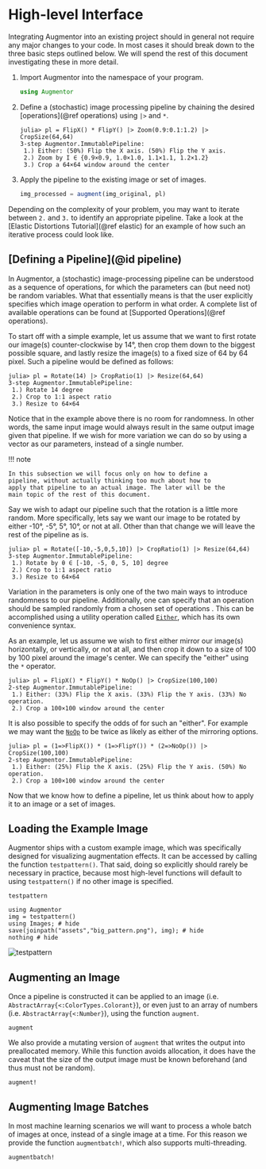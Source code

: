 # High-level Interface

Integrating Augmentor into an existing project should in general
not require any major changes to your code. In most cases it
should break down to the three basic steps outlined below. We
will spend the rest of this document investigating these in more
detail.

1. Import Augmentor into the namespace of your program.

   ```julia
   using Augmentor
   ```

2. Define a (stochastic) image processing pipeline by chaining
   the desired [operations](@ref operations) using `|>` and `*`.

   ```julia-repl
   julia> pl = FlipX() * FlipY() |> Zoom(0.9:0.1:1.2) |> CropSize(64,64)
   3-step Augmentor.ImmutablePipeline:
    1.) Either: (50%) Flip the X axis. (50%) Flip the Y axis.
    2.) Zoom by I ∈ {0.9×0.9, 1.0×1.0, 1.1×1.1, 1.2×1.2}
    3.) Crop a 64×64 window around the center
   ```

3. Apply the pipeline to the existing image or set of images.

   ```julia
   img_processed = augment(img_original, pl)
   ```

Depending on the complexity of your problem, you may want to
iterate between `2.` and `3.` to identify an appropriate
pipeline.
Take a look at the [Elastic Distortions Tutorial](@ref elastic)
for an example of how such an iterative process could look like.

## [Defining a Pipeline](@id pipeline)

In Augmentor, a (stochastic) image-processing pipeline can be
understood as a sequence of operations, for which the parameters
can (but need not) be random variables. What that essentially
means is that the user explicitly specifies which image operation
to perform in what order. A complete list of available operations
can be found at [Supported Operations](@ref operations).

To start off with a simple example, let us assume that we want to
first rotate our image(s) counter-clockwise by 14°, then crop
them down to the biggest possible square, and lastly resize the
image(s) to a fixed size of 64 by 64 pixel. Such a pipeline would
be defined as follows:

```julia-repl
julia> pl = Rotate(14) |> CropRatio(1) |> Resize(64,64)
3-step Augmentor.ImmutablePipeline:
 1.) Rotate 14 degree
 2.) Crop to 1:1 aspect ratio
 3.) Resize to 64×64
```

Notice that in the example above there is no room for randomness.
In other words, the same input image would always result in the
same output image given that pipeline. If we wish for more
variation we can do so by using a vector as our parameters,
instead of a single number.

!!! note

    In this subsection we will focus only on how to define a
    pipeline, without actually thinking too much about how to
    apply that pipeline to an actual image. The later will be the
    main topic of the rest of this document.

Say we wish to adapt our pipeline such that the rotation is a
little more random. More specifically, lets say we want our image
to be rotated by either -10°, -5°, 5°, 10°, or not at all. Other
than that change we will leave the rest of the pipeline as is.

```julia-repl
julia> pl = Rotate([-10,-5,0,5,10]) |> CropRatio(1) |> Resize(64,64)
3-step Augmentor.ImmutablePipeline:
 1.) Rotate by θ ∈ [-10, -5, 0, 5, 10] degree
 2.) Crop to 1:1 aspect ratio
 3.) Resize to 64×64
```

Variation in the parameters is only one of the two main ways to
introduce randomness to our pipeline. Additionally, one can
specify that an operation should be sampled randomly from a
chosen set of operations . This can be accomplished using a
utility operation called [`Either`](@ref), which has its own
convenience syntax.

As an example, let us assume we wish to first either mirror our
image(s) horizontally, or vertically, or not at all, and then
crop it down to a size of 100 by 100 pixel around the image's
center. We can specify the "either" using the `*` operator.

```julia-repl
julia> pl = FlipX() * FlipY() * NoOp() |> CropSize(100,100)
2-step Augmentor.ImmutablePipeline:
 1.) Either: (33%) Flip the X axis. (33%) Flip the Y axis. (33%) No operation.
 2.) Crop a 100×100 window around the center
```

It is also possible to specify the odds of for such an "either".
For example we may want the [`NoOp`](@ref) to be twice as likely
as either of the mirroring options.

```julia-repl
julia> pl = (1=>FlipX()) * (1=>FlipY()) * (2=>NoOp()) |> CropSize(100,100)
2-step Augmentor.ImmutablePipeline:
 1.) Either: (25%) Flip the X axis. (25%) Flip the Y axis. (50%) No operation.
 2.) Crop a 100×100 window around the center
```

Now that we know how to define a pipeline, let us think about how
to apply it to an image or a set of images.

## Loading the Example Image

Augmentor ships with a custom example image, which was
specifically designed for visualizing augmentation effects. It
can be accessed by calling the function `testpattern()`. That
said, doing so explicitly should rarely be necessary in practice,
because most high-level functions will default to using
`testpattern()` if no other image is specified.

```@docs
testpattern
```

```@example
using Augmentor
img = testpattern()
using Images; # hide
save(joinpath("assets","big_pattern.png"), img); # hide
nothing # hide
```

![testpattern](assets/big_pattern.png)

## Augmenting an Image

Once a pipeline is constructed it can be applied to an image
(i.e. `AbstractArray{<:ColorTypes.Colorant}`), or even just to an
array of numbers (i.e. `AbstractArray{<:Number}`), using the
function `augment`.

```@docs
augment
```

We also provide a mutating version of `augment` that writes the
output into preallocated memory. While this function avoids
allocation, it does have the caveat that the size of the output
image must be known beforehand (and thus must not be random).

```@docs
augment!
```

## Augmenting Image Batches

In most machine learning scenarios we will want to process a
whole batch of images at once, instead of a single image at a
time. For this reason we provide the function `augmentbatch!`,
which also supports multi-threading.

```@docs
augmentbatch!
```
